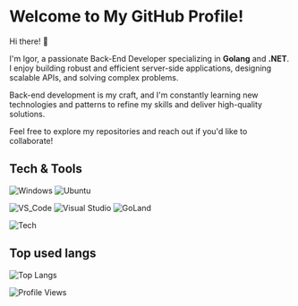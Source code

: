 # Welcome to My GitHub Profile!

Hi there! 👋

I'm Igor, a passionate Back-End Developer specializing in **Golang** and **.NET**.  
I enjoy building robust and efficient server-side applications, designing scalable APIs, and solving complex problems.  

Back-end development is my craft, and I'm constantly learning new technologies and patterns to refine my skills and deliver high-quality solutions.  

Feel free to explore my repositories and reach out if you'd like to collaborate!

## Tech & Tools ##

![Windows](https://img.shields.io/badge/Windows-0078D6?style=for-the-badge&logo=windows&logoColor=white)
![Ubuntu](https://img.shields.io/badge/Ubuntu-E95420?style=for-the-badge&logo=ubuntu&logoColor=white)

![VS_Code](https://img.shields.io/badge/Editor-VS_Code-007ACC?style=for-the-badge&logo=visual-studio-code)
![Visual Studio](https://img.shields.io/badge/Visual%20Studio-5C2D91.svg?style=for-the-badge&logo=visual-studio&logoColor=white)
![GoLand](https://img.shields.io/badge/GoLand-0f0f0f?&style=for-the-badge&logo=goland&logoColor=white)

![Tech](https://skillicons.dev/icons?theme=dark&i=cs,dotnet,mysql,go,postgres,bots)

## Top used langs ##

![Top Langs](https://github-readme-stats.vercel.app/api/top-langs/?username=dxo1a&layout=compact)


![Profile Views](https://komarev.com/ghpvc/?username=dxo1a&color=green) 
